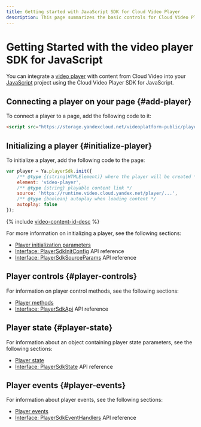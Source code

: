 ```yaml
---
title: Getting started with JavaScript SDK for Cloud Video Player
description: This page summarizes the basic controls for Cloud Video Player using JavaScript SDK.
---
```


# Getting Started with the video player SDK for JavaScript

You can integrate a [video player](../../concepts/player.md) with content from Cloud Video into your [JavaScript](https://en.wikipedia.org/wiki/JavaScript) project using the Cloud Video Player SDK for JavaScript.

## Connecting a player on your page {#add-player}

To connect a player to a page, add the following code to it:

```html
<script src="https://storage.yandexcloud.net/videoplatform-public/player/yandex-video-player-iframe-api-bundles/1.0-11944/js/player-sdk.js"></script>
```

## Initializing a player {#initialize-player}

To initialize a player, add the following code to the page:

```javascript
var player = Ya.playerSdk.init({
    /** @type {(string|HTMLElement)} where the player will be created */
    element: 'video-player',
    /** @type {string} playable content link */
    source: 'https://runtime.video.cloud.yandex.net/player/...',
    /** @type {boolean} autoplay when loading content */
    autoplay: false
});
```

{% include [video-content-id-desc](../../../_includes/video/video-content-id-desc.md) %}

For more information on initializing a player, see the following sections:

* [Player initialization parameters](./initialization.md)
* [Interface: PlayerSdkInitConfig](../../api-ref/javascript/interfaces/PlayerSdkEventHandlers.md) API reference
* [Interface: PlayerSdkSourceParams](../../api-ref/javascript/interfaces/PlayerSdkEventHandlers.md) API reference

## Player controls {#player-controls}

For information on player control methods, see the following sections:

* [Player methods](./player-methods.md)
* [Interface: PlayerSdkApi](../../api-ref/javascript/interfaces/PlayerSdkEventHandlers.md) API reference

## Player state {#player-state}
    
For information about an object containing player state parameters, see the following sections:

* [Player state](./player-state.md)
* [Interface: PlayerSdkState](../../api-ref/javascript/interfaces/PlayerSdkEventHandlers.md) API reference

## Player events {#player-events}

For information about player events, see the following sections:

* [Player events](./player-events.md)
* [Interface: PlayerSdkEventHandlers](../../api-ref/javascript/interfaces/PlayerSdkEventHandlers.md) API reference
